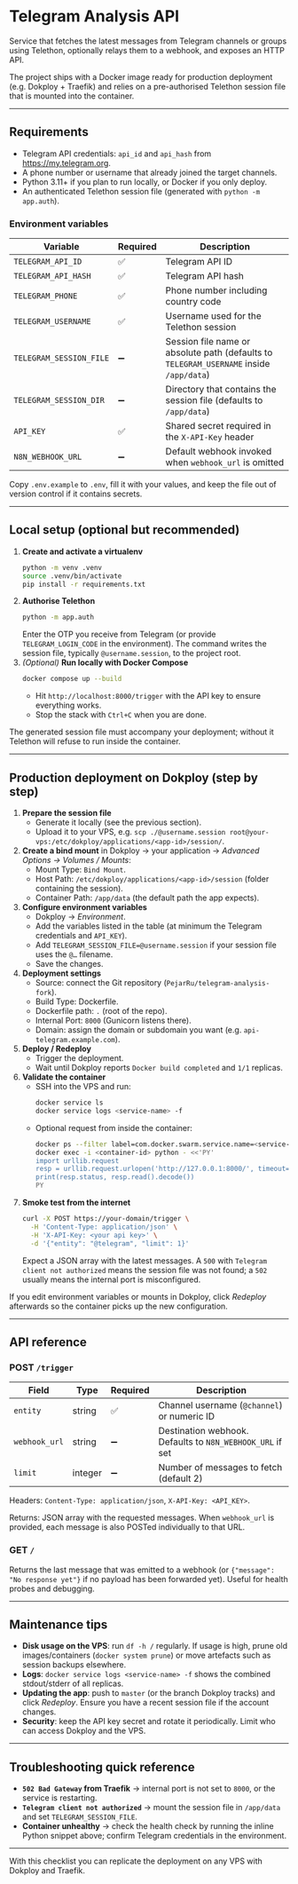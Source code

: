 # Telegram Analysis API

Service that fetches the latest messages from Telegram channels or groups using Telethon, optionally relays them to a webhook, and exposes an HTTP API.

The project ships with a Docker image ready for production deployment (e.g. Dokploy + Traefik) and relies on a pre-authorised Telethon session file that is mounted into the container.

---

## Requirements

- Telegram API credentials: `api_id` and `api_hash` from https://my.telegram.org.
- A phone number or username that already joined the target channels.
- Python 3.11+ if you plan to run locally, or Docker if you only deploy.
- An authenticated Telethon session file (generated with `python -m app.auth`).

### Environment variables

| Variable | Required | Description |
| --- | --- | --- |
| `TELEGRAM_API_ID` | ✅ | Telegram API ID |
| `TELEGRAM_API_HASH` | ✅ | Telegram API hash |
| `TELEGRAM_PHONE` | ✅ | Phone number including country code |
| `TELEGRAM_USERNAME` | ✅ | Username used for the Telethon session |
| `TELEGRAM_SESSION_FILE` | ➖ | Session file name or absolute path (defaults to `TELEGRAM_USERNAME` inside `/app/data`) |
| `TELEGRAM_SESSION_DIR` | ➖ | Directory that contains the session file (defaults to `/app/data`) |
| `API_KEY` | ✅ | Shared secret required in the `X-API-Key` header |
| `N8N_WEBHOOK_URL` | ➖ | Default webhook invoked when `webhook_url` is omitted |

Copy `.env.example` to `.env`, fill it with your values, and keep the file out of version control if it contains secrets.

---

## Local setup (optional but recommended)

1. **Create and activate a virtualenv**
   ```bash
   python -m venv .venv
   source .venv/bin/activate
   pip install -r requirements.txt
   ```
2. **Authorise Telethon**
   ```bash
   python -m app.auth
   ```
   Enter the OTP you receive from Telegram (or provide `TELEGRAM_LOGIN_CODE` in the environment). The command writes the session file, typically `@username.session`, to the project root.
3. *(Optional)* **Run locally with Docker Compose**
   ```bash
   docker compose up --build
   ```
   - Hit `http://localhost:8000/trigger` with the API key to ensure everything works.
   - Stop the stack with `Ctrl+C` when you are done.

The generated session file must accompany your deployment; without it Telethon will refuse to run inside the container.

---

## Production deployment on Dokploy (step by step)

1. **Prepare the session file**
   - Generate it locally (see the previous section).
   - Upload it to your VPS, e.g. `scp ./@username.session root@your-vps:/etc/dokploy/applications/<app-id>/session/`.
2. **Create a bind mount** in Dokploy → your application → *Advanced Options → Volumes / Mounts*:
   - Mount Type: `Bind Mount`.
   - Host Path: `/etc/dokploy/applications/<app-id>/session` (folder containing the session).
   - Container Path: `/app/data` (the default path the app expects).
3. **Configure environment variables**
   - Dokploy → *Environment*.
   - Add the variables listed in the table (at minimum the Telegram credentials and `API_KEY`).
   - Add `TELEGRAM_SESSION_FILE=@username.session` if your session file uses the `@…` filename.
   - Save the changes.
4. **Deployment settings**
   - Source: connect the Git repository (`PejarRu/telegram-analysis-fork`).
   - Build Type: Dockerfile.
   - Dockerfile path: `.` (root of the repo).
   - Internal Port: `8000` (Gunicorn listens there).
   - Domain: assign the domain or subdomain you want (e.g. `api-telegram.example.com`).
5. **Deploy / Redeploy**
   - Trigger the deployment.
   - Wait until Dokploy reports `Docker build completed` and `1/1` replicas.
6. **Validate the container**
   - SSH into the VPS and run:
     ```bash
     docker service ls
     docker service logs <service-name> -f
     ```
   - Optional request from inside the container:
     ```bash
     docker ps --filter label=com.docker.swarm.service.name=<service-name>
     docker exec -i <container-id> python - <<'PY'
     import urllib.request
     resp = urllib.request.urlopen('http://127.0.0.1:8000/', timeout=5)
     print(resp.status, resp.read().decode())
     PY
     ```
7. **Smoke test from the internet**
   ```bash
   curl -X POST https://your-domain/trigger \
     -H 'Content-Type: application/json' \
     -H 'X-API-Key: <your api key>' \
     -d '{"entity": "@telegram", "limit": 1}'
   ```
   Expect a JSON array with the latest messages. A `500` with `Telegram client not authorized` means the session file was not found; a `502` usually means the internal port is misconfigured.

If you edit environment variables or mounts in Dokploy, click *Redeploy* afterwards so the container picks up the new configuration.

---

## API reference

### POST `/trigger`

| Field | Type | Required | Description |
| --- | --- | --- | --- |
| `entity` | string | ✅ | Channel username (`@channel`) or numeric ID |
| `webhook_url` | string | ➖ | Destination webhook. Defaults to `N8N_WEBHOOK_URL` if set |
| `limit` | integer | ➖ | Number of messages to fetch (default 2) |

Headers: `Content-Type: application/json`, `X-API-Key: <API_KEY>`.

Returns: JSON array with the requested messages. When `webhook_url` is provided, each message is also POSTed individually to that URL.

### GET `/`

Returns the last message that was emitted to a webhook (or `{"message": "No response yet"}` if no payload has been forwarded yet). Useful for health probes and debugging.

---

## Maintenance tips

- **Disk usage on the VPS**: run `df -h /` regularly. If usage is high, prune old images/containers (`docker system prune`) or move artefacts such as session backups elsewhere.
- **Logs**: `docker service logs <service-name> -f` shows the combined stdout/stderr of all replicas.
- **Updating the app**: push to `master` (or the branch Dokploy tracks) and click *Redeploy*. Ensure you have a recent session file if the account changes.
- **Security**: keep the API key secret and rotate it periodically. Limit who can access Dokploy and the VPS.

---

## Troubleshooting quick reference

- **`502 Bad Gateway` from Traefik** → internal port is not set to `8000`, or the service is restarting.
- **`Telegram client not authorized`** → mount the session file in `/app/data` and set `TELEGRAM_SESSION_FILE`.
- **Container unhealthy** → check the health check by running the inline Python snippet above; confirm Telegram credentials in the environment.

---

With this checklist you can replicate the deployment on any VPS with Dokploy and Traefik.
